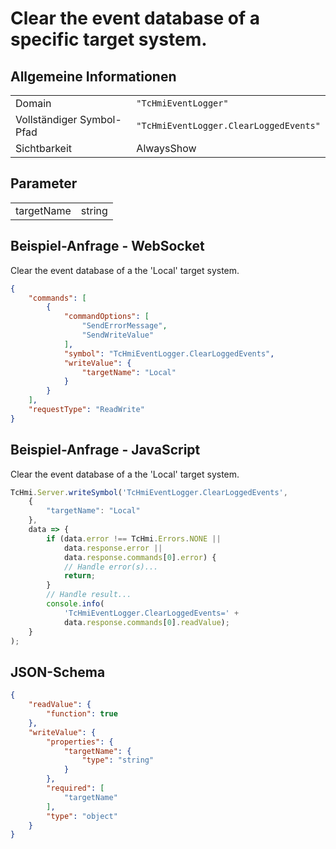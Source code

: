# Clear the event database of a specific target system.

## Allgemeine Informationen

|  |  |
| - | - |
| Domain | `"TcHmiEventLogger"` |
| Vollständiger Symbol-Pfad | `"TcHmiEventLogger.ClearLoggedEvents"` |
| Sichtbarkeit | AlwaysShow |

## Parameter

|  |  |
| - | - |
| targetName | string |

## Beispiel-Anfrage - WebSocket

Clear the event database of a the 'Local' target system.
```json
{
    "commands": [
        {
            "commandOptions": [
                "SendErrorMessage",
                "SendWriteValue"
            ],
            "symbol": "TcHmiEventLogger.ClearLoggedEvents",
            "writeValue": {
                "targetName": "Local"
            }
        }
    ],
    "requestType": "ReadWrite"
}
```

## Beispiel-Anfrage - JavaScript

Clear the event database of a the 'Local' target system.
```javascript
TcHmi.Server.writeSymbol('TcHmiEventLogger.ClearLoggedEvents',
    {
        "targetName": "Local"
    },
    data => {
        if (data.error !== TcHmi.Errors.NONE ||
            data.response.error ||
            data.response.commands[0].error) {
            // Handle error(s)...
            return;
        }
        // Handle result...
        console.info(
            'TcHmiEventLogger.ClearLoggedEvents=' +
            data.response.commands[0].readValue);
    }
);
```

## JSON-Schema

```json
{
    "readValue": {
        "function": true
    },
    "writeValue": {
        "properties": {
            "targetName": {
                "type": "string"
            }
        },
        "required": [
            "targetName"
        ],
        "type": "object"
    }
}
```
